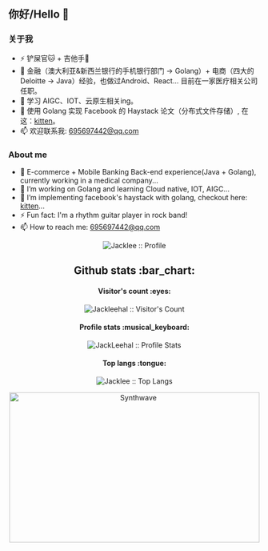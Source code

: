 ## 你好/Hello 👋

### 关于我
- ⚡ 铲屎官🐱 + 吉他手🎸
- 🌱 金融（澳大利亚&新西兰银行的手机银行部门 -> Golang）+ 电商（四大的Deloitte -> Java）经验，也做过Android、React... 目前在一家医疗相关公司任职。
- 🤔 学习 AIGC、IOT、云原生相关ing。
- 💬 使用 Golang 实现 Facebook 的 Haystack 论文（分布式文件存储）, 在这：[kitten](https://github.com/JackLeeHal/kitten)。
- 📫 欢迎联系我: 695697442@qq.com

### About me
- 🌱 E-commerce + Mobile Banking Back-end experience(Java + Golang), currently working in a medical company...
- 🤔 I’m working on Golang and learning Cloud native, IOT, AIGC...
- 💬 I’m implementing facebook's haystack with golang, checkout here: [kitten](https://github.com/JackLeeHal/kitten)...
- ⚡ Fun fact: I'm a rhythm guitar player in rock band!
- 📫 How to reach me: 695697442@qq.com

<p align="center"><img src="https://github-profile-trophy.vercel.app/?username=JackLeeHal&column=8&theme=onedark" alt="Jacklee :: Profile"/></p>

<h2 align="center">Github stats :bar_chart:</h2>

<h4 align="center">Visitor's count :eyes:</h4>

<p align="center"><img src="https://profile-counter.glitch.me/{Jackleehal}/count.svg" alt="Jackleehal :: Visitor's Count" /></p>

<h4 align="center">Profile stats :musical_keyboard:</h4>

<p align="center"><img src="https://github-readme-stats.vercel.app/api?username=Jackleehal&show_icons=true&theme=synthwave" alt="JackLeehal :: Profile Stats" /></p>

<h4 align="center">Top langs :tongue:</h4>

<p align="center"><img src="https://github-readme-stats.vercel.app/api/top-langs/?username=JackLeeHal&langs_count=10&theme=tokyonight&layout=compact" alt="Jacklee :: Top Langs" /></p>

<p align="center"><img src="https://thumbs.gfycat.com/GoodnaturedFondGaur-size_restricted.gif" alt="Synthwave" height="300" width="500"></p>

